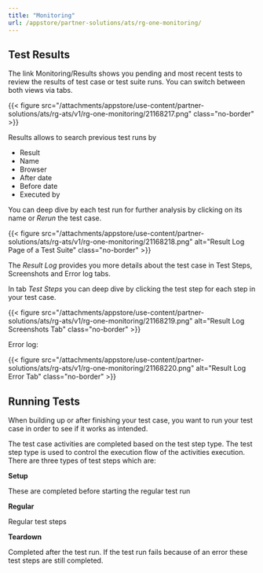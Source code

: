 ```yaml
---
title: "Monitoring"
url: /appstore/partner-solutions/ats/rg-one-monitoring/
---
```


## Test Results

The link Monitoring/Results shows you pending and most recent tests to review the results of test case or test suite runs. You can switch between both views via tabs.

{{< figure src="/attachments/appstore/use-content/partner-solutions/ats/rg-ats/v1/rg-one-monitoring/21168217.png" class="no-border" >}}

Results allows to search previous test runs by

* Result
* Name
* Browser
* After date
* Before date
* Executed by

You can deep dive by each test run for further analysis by clicking on its name or *Rerun* the test case.

{{< figure src="/attachments/appstore/use-content/partner-solutions/ats/rg-ats/v1/rg-one-monitoring/21168218.png" alt="Result Log Page of a Test Suite" class="no-border" >}}

The *Result Log* provides you more details about the test case in Test Steps, Screenshots and Error log tabs.

In tab *Test Steps* you can deep dive by clicking the test step for each step in your test case.

{{< figure src="/attachments/appstore/use-content/partner-solutions/ats/rg-ats/v1/rg-one-monitoring/21168219.png" alt="Result Log Screenshots Tab" class="no-border" >}}

Error log:

{{< figure src="/attachments/appstore/use-content/partner-solutions/ats/rg-ats/v1/rg-one-monitoring/21168220.png" alt="Result Log Error Tab" class="no-border" >}}

## Running Tests

When building up or after finishing your test case, you want to run your test case in order to see if it works as intended.

The test case activities are completed based on the test step type. The test step type is used to control the execution flow of the activities execution. There are three types of test steps which are:

**Setup**

These are completed before starting the regular test run

**Regular**

Regular test steps

**Teardown**

Completed after the test run. If the test run fails because of an error these test steps are still completed.
